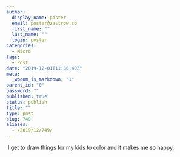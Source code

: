 ```yaml
---
author:
  display_name: poster
  email: poster@zastrow.co
  first_name: ""
  last_name: ""
  login: poster
categories:
  - Micro
tags:
  - Post
date: "2019-12-01T11:36:40Z"
meta:
  _wpcom_is_markdown: "1"
parent_id: "0"
password: ""
published: true
status: publish
title: ""
type: post
slug: 749
aliases:
  - /2019/12/749/
---
```

<p><img src="/assets/2019/12/73512747_434366767228579_207091772351756070_n.jpg?_nc_ht=scontent.cdninstagram.com&amp;oh=105bf200eaacb1caedf57babb6543983&amp;oe=5E896C01" alt="" /> I get to draw things for my kids to color and it makes me so happy.</p>
